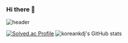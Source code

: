 ### Hi there 👋
![header](https://capsule-render.vercel.app/api?type=waving&color=auto&height=250&section=header&text=welcome!&fontSize=50)

<!--
**koreankdj/koreankdj** is a ✨ _special_ ✨ repository because its `README.md` (this file) appears on your GitHub profile.

Here are some ideas to get you started:

- 🔭 I’m currently working on ...
- 🌱 I’m currently learning ...
- 👯 I’m looking to collaborate on ...
- 🤔 I’m looking for help with ...
- 💬 Ask me about ...
- 📫 How to reach me: ...
- 😄 Pronouns: ...
- ⚡ Fun fact: ...
-->

[![Solved.ac Profile](http://mazassumnida.wtf/api/mini/generate_badge?boj=koreankdj)](https://solved.ac/koreankdj)
![koreankdj's GitHub stats](https://github-readme-stats.vercel.app/api?username=koreankdj&show_icons=true&theme=dracula)
